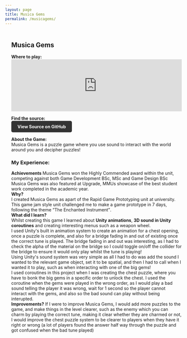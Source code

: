 ```yaml
---
layout: page
title: Musica Gems
permalink: /musicagems/
---
```


<style>
  .game-page-container {
    display: flex;
    gap: 20px;
    margin: 20px;
  }
  .game-description {
    flex: 2;
    padding-right: 20px;
  }
  .game-images {
    flex: 1;
    display: flex;
    flex-direction: column;
    gap: 10px;
  }
  .game-images img {
    width: 100%;
    border-radius: 5px;
  }
  .github-button {
  display: inline-block;
  background-color: #333; /* GitHub color */
  color: #fff;
  padding: 10px 20px;
  border-radius: 5px;
  font-weight: bold;
  text-decoration: none;
  transition: background-color 0.3s;
}

.github-button:hover {
  background-color: #444;
}
</style>



<div class="game-page-container">
  
  <!-- Game description and experience -->
  <div class="game-description">
    <h2>Musica Gems</h2>
    <p> <strong>Where to play:</strong> <br> <iframe frameborder="0" src="https://itch.io/embed/2665102?border_width=2&amp;dark=true" width="554" height="169"><a href="https://kungaroh.itch.io/musica-gems">Musica Gems by Kungaroh | Henry</a></iframe> </p> 
    <p> <strong>Find the source:</strong> <br> <a href="https://github.com/kungaroh/MusicaGems" target="_blank" class="github-button">View Source on GitHub</a>
</p>
    <p><strong>About the Game:</strong><br>Musica Gems is a puzzle game where you use sound to interact with the world around you and decipher puzzles!</p>
    <h3>My Experience:</h3>
      <p>
        <strong> Achievements </strong>
        Musica Gems won the Highly Commended award within the unit, competing against both Game Development BSc, MSc and Game Design BSc
        <br> Musica Gems was also featured at Upgrade, MMUs showcase of the best student work completed in the academic year.
      <br><strong>Why?</strong> 
      <br>I created Musica Gems as apart of the Rapid Game Prototyping unit at university. This game jam style unit challenged me to make a game prototype in 7 days, following the theme <q>The Enchanted Instrument</q>.
      <br><strong>What did I learn?</strong>
      <br>Whilst creating this game I learned about <strong>Unity animations</strong>, <strong> 3D sound in Unity </strong> <strong>coroutines</strong> and creating interesting menus such as a weapon wheel.
      <br>I used Unity's built in animation system to create an animation for a chest opening, once a puzzle is complete, and also for a bridge fading in and out of existing once the correct tune is played. 
      The bridge fading in and out was interesting, as I had to check the alpha of the material on the bridge so I could toggle on/off the collider for the bridge to ensure it would only play whilst the tune is playing!
      <br> Using Unity's sound system was very simple as all I had to do was add the sound I wanted to the relevant game object, set it to be spatial, and then I had to call when I wanted it to play, such as when interacting with one of the big gems!
      <br> I used coroutines in this project when I was creating the chest puzzle, where you have to bonk the big gems in a specific order to unlock the chest. I used the coroutine when the gems were played in the wrong order, as I would play a bad sound
        telling the player it was wrong, wait for 1 second so the player cannot interact with the gems, and also so the bad sound can play without being interupted.
      <br><strong>Improvements?</strong>
        If I were to improve Musica Gems, I would add more puzzles to the game, and make things in the level clearer, such as the enemy which you can charm by playing the correct tune, making it clear whether they are charmed or not, 
        I would improve the chest puzzle system to be clearer to players when they have it right or wrong (a lot of players found the answer half way through the puzzle and got confused when the bad tune played)
    </p>
  </div>

  <!-- Game images -->
  <div class="game-images">
   <!-- <img src="/FireTeam Images/FireTeam Logo.png" alt="Fire Team Logo">
    <img src="/FireTeam Images/ladders and spray.gif" alt="A gif where the ladder increase and the hose is sprayed">
    <img src="/FireTeam Images/playing on playdate.jpeg" alt="An image of the game on a playdate">
    <img src="/FireTeam Images/medium building.png" alt="An image of a large building in the game on fire">
    <img src="/FireTeam Images/large building.png" alt="An image of a large building in the game on fire">
     -->
  </div>
</div>
